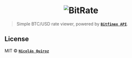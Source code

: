 <h1 align="center">
	<br>
	<img src="https://cdn.rawgit.com/nhsz/bitrate/master/images/icon-192x192.png" alt="BitRate">
	<br>
</h1>

> Simple BTC/USD rate viewer, powered by **[`Bitfinex API`](http://docs.bitfinex.com/v2/docs)**.

## License

MIT © **[`Nicolás Quiroz`](https://nicolasquiroz.com)**
